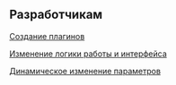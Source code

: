 ## Разработчикам

[Создание плагинов](http://modx.im/blog/docs/3006.html)

[Изменение логики работы и интерфейса](http://modx.im/blog/docs/3277.html)

[Динамическое изменение параметров](http://modx.im/blog/docs/3321.html)
